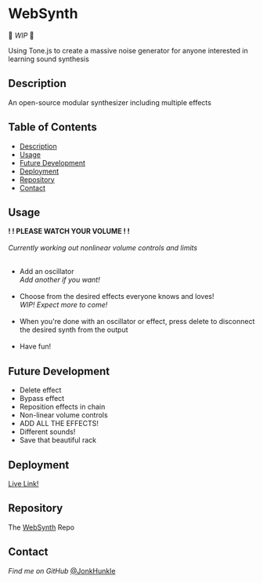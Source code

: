 # WebSynth

🔨 *WIP* 🔨

Using Tone.js to create a massive noise generator for anyone interested in learning sound synthesis

## Description

An open-source modular synthesizer including multiple effects

## Table of Contents
* [Description](#description)
* [Usage](#usage)
* [Future Development](#future-development)
* [Deployment](#deployment)
* [Repository](#repository)
* [Contact](#contact)

## Usage


**! ! PLEASE WATCH YOUR VOLUME ! !**
<br><br/>
*Currently working out nonlinear volume controls and limits*
<br/><br/>
- Add an oscillator<br>*Add another if you want!*
 <br><br>
- Choose from the desired effects everyone knows and loves!<br>*WIP! Expect more to come!* 
<br><br>
- When you're done with an oscillator or effect, press delete to disconnect the desired synth from the output
<br><br>
- Have fun!

## Future Development

- Delete effect
- Bypass effect
- Reposition effects in chain
- Non-linear volume controls
- ADD ALL THE EFFECTS!
- Different sounds!
- Save that beautiful rack

## Deployment

[Live Link!](https://jonkhunkle.github.io/WebSynth/)


## Repository

The [WebSynth](https://github.com/JonkHunkle/WebSynth) Repo


## Contact

*Find me on GitHub* [@JonkHunkle](https://github.com/JonkHunkle)

